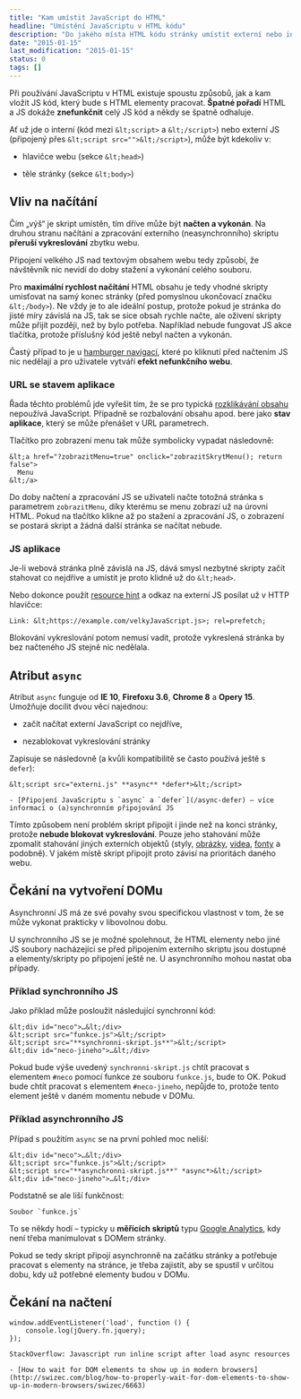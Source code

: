 ```yaml
---
title: "Kam umístit JavaScript do HTML"
headline: "Umístění JavaScriptu v HTML kódu"
description: "Do jakého místa HTML kódu stránky umístit externí nebo interní JavaScript."
date: "2015-01-15"
last_modification: "2015-01-15"
status: 0
tags: []
---
```


Při používání JavaScriptu v HTML existuje spoustu způsobů, jak a kam vložit JS kód, který bude s HTML elementy pracovat. **Špatné pořadí** HTML a JS dokáže **znefunkčnit** celý JS kód a někdy se špatně odhaluje.

Ať už jde o interní (kód mezi `&lt;script>` a `&lt;/script>`) nebo externí JS (připojený přes `&lt;script src="">&lt;/script>`), může být kdekoliv v:

  - hlavičce webu (sekce `&lt;head>`)

  - těle stránky (sekce `&lt;body>`)

## Vliv na načítání

Čím „výš“ je skript umístěn, tím dříve může být **načten a vykonán**. Na druhou stranu načítání a zpracování externího (neasynchronního) skriptu **přeruší vykreslování** zbytku webu.

Připojení velkého JS nad textovým obsahem webu tedy způsobí, že návštěvník nic nevidí do doby stažení a vykonání celého souboru.

Pro **maximální rychlost načítání** HTML obsahu je tedy vhodné skripty umisťovat na samý konec stránky (před pomyslnou ukončovací značku `&lt;/body>`). Ne vždy je to ale ideální postup, protože pokud je stránka do jisté míry závislá na JS, tak se sice obsah rychle načte, ale oživení skripty může přijít později, než by bylo potřeba. Například nebude fungovat JS akce tlačítka, protože příslušný kód ještě nebyl načten a vykonán.

Častý případ to je u [hamburger navigací](/hamburger-menu), které po kliknutí před načtením JS nic nedělají a pro uživatele vytváří **efekt nefunkčního webu**.

### URL se stavem aplikace

Řada těchto problémů jde vyřešit tím, že se pro typická [rozklikávání obsahu](/css-rozbalovani) nepoužívá JavaScript. Případně se rozbalování obsahu apod. bere jako **stav aplikace**, který se může přenášet v URL parametrech.

Tlačítko pro zobrazení menu tak může symbolicky vypadat následovně:

```
&lt;a href="?zobrazitMenu=true" onclick="zobrazitSkrytMenu(); return false">
  Menu
&lt;/a>
```

Do doby načtení a zpracování JS se uživateli načte totožná stránka s parametrem `zobrazitMenu`, díky kterému se menu zobrazí už na úrovni HTML. Pokud na tlačítko klikne až po stažení a zpracování JS, o zobrazení se postará skript a žádná další stránka se načítat nebude.

### JS aplikace

Je-li webová stránka plně závislá na JS, dává smysl nezbytné skripty začít stahovat co nejdříve a umístit je proto klidně už do `&lt;head>`.

Nebo dokonce použít [resource hint](/async-defer#resource-Hints) a odkaz na externí JS posílat už v HTTP hlavičce:

```
Link: &lt;https://example.com/velkyJavaScript.js>; rel=prefetch;
```

Blokování vykreslování potom nemusí vadit, protože vykreslená stránka by bez načteného JS stejně nic nedělala.

## Atribut `async`

Atribut `async` funguje od **IE 10**, **Firefoxu 3.6**, **Chrome 8** a **Opery 15**. Umožňuje docílit dvou věcí najednou:

  - začít načítat externí JavaScript co nejdříve,

  - nezablokovat vykreslování stránky

Zapisuje se následovně (a kvůli kompatibilitě se často používá ještě s `defer`):

```
&lt;script src="externi.js" **async** *defer*>&lt;/script>
```

    - [Připojení JavaScriptu s `async` a `defer`](/async-defer) – více informací o (a)synchronním připojování JS

Tímto způsobem není problém skript připojit i jinde než na konci stránky, protože **nebude blokovat vykreslování**. Pouze jeho stahování může zpomalit stahování jiných externích objektů (styly, [obrázky](/obrazky), [videa](/video), [fonty](/pisma) a podobně). V jakém místě skript připojit proto závisí na prioritách daného webu.

## Čekání na vytvoření DOMu

Asynchronní JS má ze své povahy svou specifickou vlastnost v tom, že se může vykonat prakticky v libovolnou dobu.

U synchronního JS se je možné spolehnout, že HTML elementy nebo jiné JS soubory nacházející se před připojením externího skriptu jsou dostupné a elementy/skripty po připojení ještě ne. U asynchronního mohou nastat oba případy.

### Příklad synchronního JS

Jako příklad může posloužit následující synchronní kód:

```
&lt;div id="neco">…&lt;/div>
&lt;script src="funkce.js">&lt;/script>
&lt;script src="**synchronni-skript.js**">&lt;/script>
&lt;div id="neco-jineho">…&lt;/div>
```

Pokud bude výše uvedený `synchronni-skript.js` chtít pracovat s elementem `#neco` pomocí funkce ze souboru `funkce.js`, bude to OK. Pokud bude chtít pracovat s elementem `#neco-jineho`, nepůjde to, protože tento element ještě v daném momentu nebude v DOMu.

### Příklad asynchronního JS

Případ s použitím `async` se na první pohled moc neliší:

```
&lt;div id="neco">…&lt;/div>
&lt;script src="funkce.js">&lt;/script>
&lt;script src="**asynchronni-skript.js**" *async*>&lt;/script>
&lt;div id="neco-jineho">…&lt;/div>
```

Podstatně se ale liší funkčnost:

    Soubor `funkce.js` 

To se někdy hodí – typicky u **měřicích skriptů** typu [Google Analytics](/ga), kdy není třeba manimulovat s DOMem stránky.

Pokud se tedy skript připojí asynchronně na začátku stránky a potřebuje pracovat s elementy na stránce, je třeba zajistit, aby se spustil v určitou dobu, kdy už potřebné elementy budou v DOMu.

## Čekání na načtení

```
window.addEventListener('load', function () {
    console.log(jQuery.fn.jquery);
});
```

    StackOverflow: Javascript run inline script after load async resources

    - [How to wait for DOM elements to show up in modern browsers](http://swizec.com/blog/how-to-properly-wait-for-dom-elements-to-show-up-in-modern-browsers/swizec/6663)